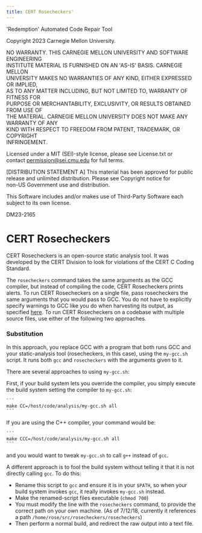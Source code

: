 ```yaml
---
title: CERT Rosecheckers'
---
```

<legal>  
'Redemption' Automated Code Repair Tool  
  
Copyright 2023 Carnegie Mellon University.  
  
NO WARRANTY. THIS CARNEGIE MELLON UNIVERSITY AND SOFTWARE ENGINEERING  
INSTITUTE MATERIAL IS FURNISHED ON AN 'AS-IS' BASIS. CARNEGIE MELLON  
UNIVERSITY MAKES NO WARRANTIES OF ANY KIND, EITHER EXPRESSED OR IMPLIED,  
AS TO ANY MATTER INCLUDING, BUT NOT LIMITED TO, WARRANTY OF FITNESS FOR  
PURPOSE OR MERCHANTABILITY, EXCLUSIVITY, OR RESULTS OBTAINED FROM USE OF  
THE MATERIAL. CARNEGIE MELLON UNIVERSITY DOES NOT MAKE ANY WARRANTY OF ANY  
KIND WITH RESPECT TO FREEDOM FROM PATENT, TRADEMARK, OR COPYRIGHT  
INFRINGEMENT.  
  
Licensed under a MIT (SEI)-style license, please see License.txt or  
contact permission@sei.cmu.edu for full terms.  
  
[DISTRIBUTION STATEMENT A] This material has been approved for public  
release and unlimited distribution.  Please see Copyright notice for  
non-US Government use and distribution.  
  
This Software includes and/or makes use of Third-Party Software each  
subject to its own license.  
  
DM23-2165  
</legal>  

CERT Rosecheckers
=========================

CERT Rosecheckers is an open-source static analysis tool. It was developed by
the CERT Division to look for violations of the CERT C Coding Standard.

The `rosecheckers` command takes the same arguments as the GCC compiler,
but instead of compiling the code, CERT Rosecheckers prints alerts. To
run CERT Rosecheckers on a single file, pass rosecheckers the same arguments
that you would pass to GCC. You do not have to explicitly specify
warnings to GCC like you do when harvesting its output, as
specified [here](GCC-Warnings.md). To run CERT Rosecheckers on a
codebase with multiple source files, use either of the following two
approaches.

### Substitution

In this approach, you replace GCC with a program that both runs GCC
and your static-analysis tool (rosecheckers, in this case), using the
`my-gcc.sh` script. It runs both
`gcc`
and `rosecheckers` with
the arguments given to it.

There are several approaches to using `my-gcc.sh`:

First, if your build system lets you override the compiler, you simply
execute the build system setting the compiler to `my-gcc.sh`:

    ```
    make CC=/host/code/analysis/my-gcc.sh all
    ```

If you are using the C++ compiler, your command would be:

    ```
    make CCC=/host/code/analysis/my-gcc.sh all
    ```

and you would want to tweak `my-gcc.sh` to call `g++` instead of `gcc`.

A different approach is to fool the build system without telling it that it is not directly calling `gcc`. To do this:

-   Rename this script to
    `gcc` and ensure it is in your
    `$PATH`, so when
    your build system invokes `gcc`, it really invokes `my-gcc.sh` instead.
-   Make the renamed-script files executable (`chmod 700`)
-   You must modify the line with the `rosecheckers` command, to provide
    the correct path on your own machine. (As of 7/12/18, currently it
    references a path `/home/rose/src/rosecheckers/rosecheckers`)
-   Then perform a normal build, and redirect the raw output into a text
    file.
